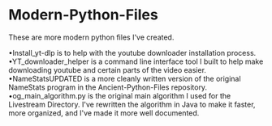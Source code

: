# Modern-Python-Files
These are more modern python files I've created.

•Install_yt-dlp is to help with the youtube downloader installation process. 
•YT_downloader_helper is a command line interface tool I built to help make downloading youtube and certain parts of the video easier.
•NameStatsUPDATED is a more cleanly written version of the original NameStats program in the Ancient-Python-Files repository.
•og_main_algorithm.py is the original main algorithm I used for the Livestream Directory. I've rewritten the algorithm in Java
to make it faster, more organized, and I've made it more well documented.
